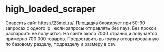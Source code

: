 # high_loaded_scraper
Спарсить сайт https://23met.ru/. Площадка блокирует при 50-90 запросах с одного ip , если запросы отправлять без пауз. Без прокси распарсить не получится. На сайте около 7000 страниц и получается примерно 700 000 товаров. Предоставить выгрузку отсортированную по базовому разделу, подразделу и размеру в сsv.
